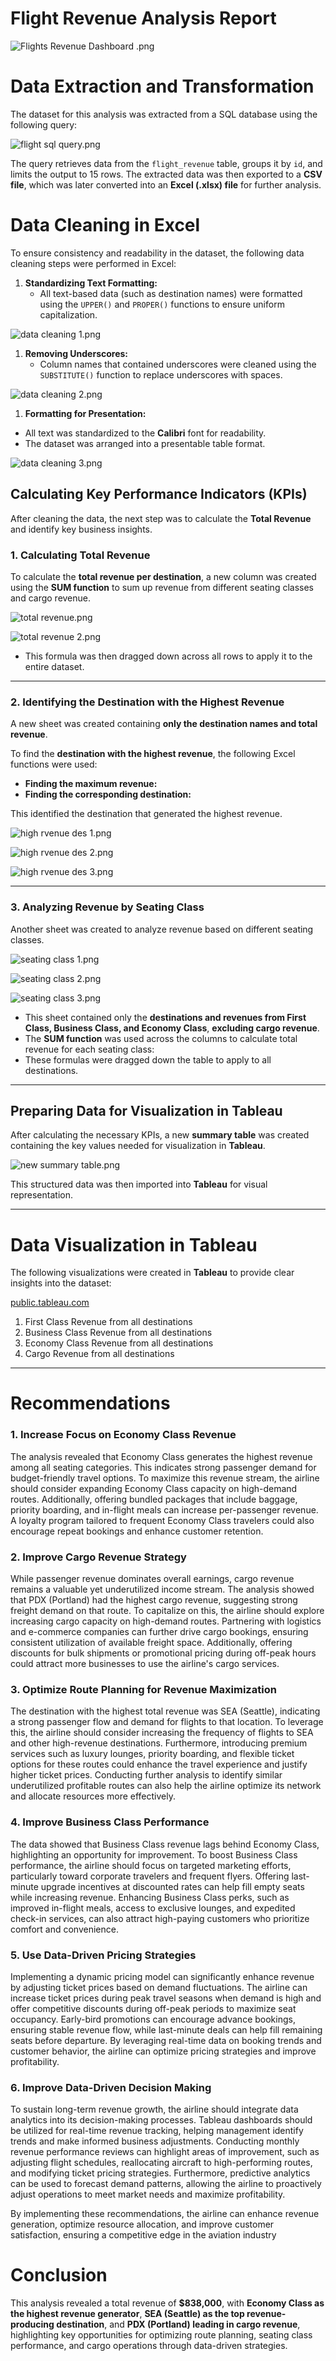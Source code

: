 # Flight Revenue Analysis Report

![Flights Revenue Dashboard .png](Flight%20Revenue%20Analysis%20Report%2018c4799bb267808eb79ae64d3557d1ed/Flights_Revenue_Dashboard_.png)

# Data Extraction and Transformation

The dataset for this analysis was extracted from a SQL database using the following query:

![flight sql query.png](Flight%20Revenue%20Analysis%20Report%2018c4799bb267808eb79ae64d3557d1ed/flight_sql_query.png)

The query retrieves data from the `flight_revenue` table, groups it by `id`, and limits the output to 15 rows. The extracted data was then exported to a **CSV file**, which was later converted into an **Excel (.xlsx) file** for further analysis.

# Data Cleaning in Excel

To ensure consistency and readability in the dataset, the following data cleaning steps were performed in Excel:

1. **Standardizing Text Formatting:**
    - All text-based data (such as destination names) were formatted using the `UPPER()` and `PROPER()` functions to ensure uniform capitalization.

![data cleaning 1.png](Flight%20Revenue%20Analysis%20Report%2018c4799bb267808eb79ae64d3557d1ed/data_cleaning_1.png)

1. **Removing Underscores:**
    - Column names that contained underscores were cleaned using the `SUBSTITUTE()` function to replace underscores with spaces.

![data cleaning 2.png](Flight%20Revenue%20Analysis%20Report%2018c4799bb267808eb79ae64d3557d1ed/data_cleaning_2.png)

1. **Formatting for Presentation:**

- All text was standardized to the **Calibri** font for readability.
- The dataset was arranged into a presentable table format.

![data cleaning 3.png](Flight%20Revenue%20Analysis%20Report%2018c4799bb267808eb79ae64d3557d1ed/data_cleaning_3.png)

## **Calculating Key Performance Indicators (KPIs)**

After cleaning the data, the next step was to calculate the **Total Revenue** and identify key business insights.

### **1. Calculating Total Revenue**

To calculate the **total revenue per destination**, a new column was created using the **SUM function** to sum up revenue from different seating classes and cargo revenue.

![total revenue.png](Flight%20Revenue%20Analysis%20Report%2018c4799bb267808eb79ae64d3557d1ed/total_revenue.png)

![total revenue 2.png](Flight%20Revenue%20Analysis%20Report%2018c4799bb267808eb79ae64d3557d1ed/total_revenue_2.png)

- This formula was then dragged down across all rows to apply it to the entire dataset.

---

### **2. Identifying the Destination with the Highest Revenue**

A new sheet was created containing **only the destination names and total revenue**.

To find the **destination with the highest revenue**, the following Excel functions were used:

- **Finding the maximum revenue:**
- **Finding the corresponding destination:**

This identified the destination that generated the highest revenue.

![high rvenue des 1.png](Flight%20Revenue%20Analysis%20Report%2018c4799bb267808eb79ae64d3557d1ed/high_rvenue_des_1.png)

![high rvenue des 2.png](Flight%20Revenue%20Analysis%20Report%2018c4799bb267808eb79ae64d3557d1ed/high_rvenue_des_2.png)

![high rvenue des 3.png](Flight%20Revenue%20Analysis%20Report%2018c4799bb267808eb79ae64d3557d1ed/high_rvenue_des_3.png)

---

### **3. Analyzing Revenue by Seating Class**

Another sheet was created to analyze revenue based on different seating classes.

![seating class 1.png](Flight%20Revenue%20Analysis%20Report%2018c4799bb267808eb79ae64d3557d1ed/seating_class_1.png)

![seating class 2.png](Flight%20Revenue%20Analysis%20Report%2018c4799bb267808eb79ae64d3557d1ed/seating_class_2.png)

![seating class 3.png](Flight%20Revenue%20Analysis%20Report%2018c4799bb267808eb79ae64d3557d1ed/seating_class_3.png)

- This sheet contained only the **destinations and revenues from First Class, Business Class, and Economy Class**, **excluding cargo revenue**.
- The **SUM function** was used across the columns to calculate total revenue for each seating class:
- These formulas were dragged down the table to apply to all destinations.

---

## **Preparing Data for Visualization in Tableau**

After calculating the necessary KPIs, a new **summary table** was created containing the key values needed for visualization in **Tableau**.

![new summary table.png](Flight%20Revenue%20Analysis%20Report%2018c4799bb267808eb79ae64d3557d1ed/new_summary_table.png)

This structured data was then imported into **Tableau** for visual representation.

---

# **Data Visualization in Tableau**

The following visualizations were created in **Tableau** to provide clear insights into the dataset:

[public.tableau.com](https://public.tableau.com/app/profile/tiffany.nwanne/viz/FlightsRevenueAnalysis/Dashboard1)

1. First Class Revenue from all destinations
2. Business Class Revenue from all destinations
3. Economy Class Revenue from all destinations
4. Cargo Revenue from all destinations

---

# Recommendations

### **1. Increase Focus on Economy Class Revenue**

The analysis revealed that Economy Class generates the highest revenue among all seating categories. This indicates strong passenger demand for budget-friendly travel options. To maximize this revenue stream, the airline should consider expanding Economy Class capacity on high-demand routes. Additionally, offering bundled packages that include baggage, priority boarding, and in-flight meals can increase per-passenger revenue. A loyalty program tailored to frequent Economy Class travelers could also encourage repeat bookings and enhance customer retention.

### **2. Improve Cargo Revenue Strategy**

While passenger revenue dominates overall earnings, cargo revenue remains a valuable yet underutilized income stream. The analysis showed that PDX (Portland) had the highest cargo revenue, suggesting strong freight demand on that route. To capitalize on this, the airline should explore increasing cargo capacity on high-demand routes. Partnering with logistics and e-commerce companies can further drive cargo bookings, ensuring consistent utilization of available freight space. Additionally, offering discounts for bulk shipments or promotional pricing during off-peak hours could attract more businesses to use the airline's cargo services.

### **3. Optimize Route Planning for Revenue Maximization**

The destination with the highest total revenue was SEA (Seattle), indicating a strong passenger flow and demand for flights to that location. To leverage this, the airline should consider increasing the frequency of flights to SEA and other high-revenue destinations. Furthermore, introducing premium services such as luxury lounges, priority boarding, and flexible ticket options for these routes could enhance the travel experience and justify higher ticket prices. Conducting further analysis to identify similar underutilized profitable routes can also help the airline optimize its network and allocate resources more effectively.

### **4. Improve Business Class Performance**

The data showed that Business Class revenue lags behind Economy Class, highlighting an opportunity for improvement. To boost Business Class performance, the airline should focus on targeted marketing efforts, particularly toward corporate travelers and frequent flyers. Offering last-minute upgrade incentives at discounted rates can help fill empty seats while increasing revenue. Enhancing Business Class perks, such as improved in-flight meals, access to exclusive lounges, and expedited check-in services, can also attract high-paying customers who prioritize comfort and convenience.

### **5. Use Data-Driven Pricing Strategies**

Implementing a dynamic pricing model can significantly enhance revenue by adjusting ticket prices based on demand fluctuations. The airline can increase ticket prices during peak travel seasons when demand is high and offer competitive discounts during off-peak periods to maximize seat occupancy. Early-bird promotions can encourage advance bookings, ensuring stable revenue flow, while last-minute deals can help fill remaining seats before departure. By leveraging real-time data on booking trends and customer behavior, the airline can optimize pricing strategies and improve profitability.

### **6. Improve Data-Driven Decision Making**

To sustain long-term revenue growth, the airline should integrate data analytics into its decision-making processes. Tableau dashboards should be utilized for real-time revenue tracking, helping management identify trends and make informed business adjustments. Conducting monthly revenue performance reviews can highlight areas of improvement, such as adjusting flight schedules, reallocating aircraft to high-performing routes, and modifying ticket pricing strategies. Furthermore, predictive analytics can be used to forecast demand patterns, allowing the airline to proactively adjust operations to meet market needs and maximize profitability.

By implementing these recommendations, the airline can enhance revenue generation, optimize resource allocation, and improve customer satisfaction, ensuring a competitive edge in the aviation industry

# Conclusion

This analysis revealed a total revenue of **$838,000**, with **Economy Class as the highest revenue generator**, **SEA (Seattle) as the top revenue-producing destination**, and **PDX (Portland) leading in cargo revenue**, highlighting key opportunities for optimizing route planning, seating class performance, and cargo operations through data-driven strategies.
